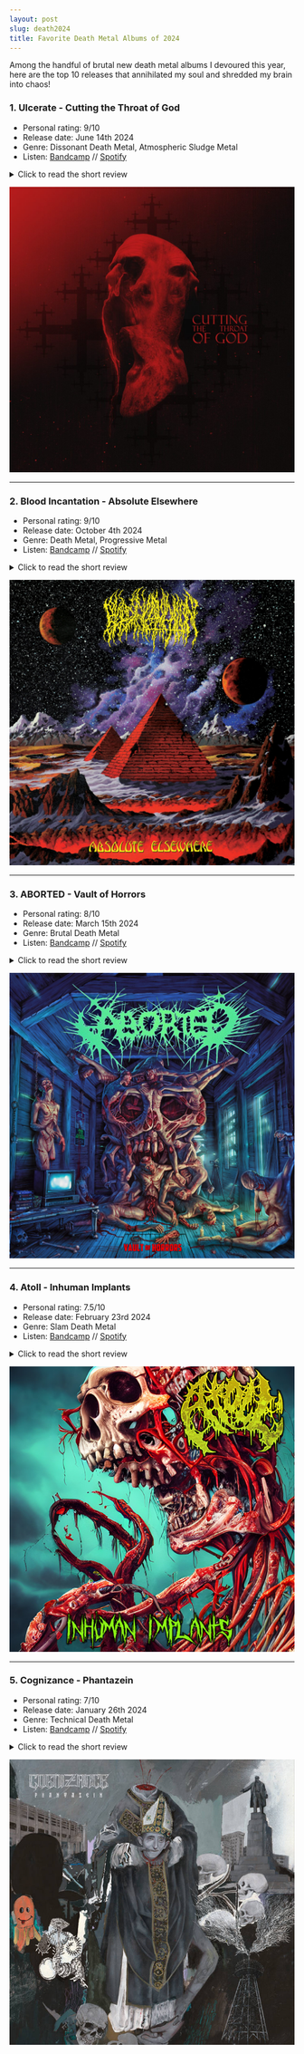 ```yaml
---
layout: post
slug: death2024
title: Favorite Death Metal Albums of 2024
---
```


Among the handful of brutal new death metal albums I devoured this year, here are the top 10 releases that annihilated my soul and shredded my brain into chaos!

### 1. Ulcerate - Cutting the Throat of God 

- Personal rating: 9/10
- Release date: June 14th 2024
- Genre: Dissonant Death Metal, Atmospheric Sludge Metal
- Listen: [Bandcamp](https://ulcerate.bandcamp.com/album/cutting-the-throat-of-god) // [Spotify](https://open.spotify.com/album/1JS5Xf3DiLfVAb904ZGlyT?si=iqqQy8hxQV2lkWxba0-NGg)

<details>
  <summary>Click to read the short review</summary>
  <p>
    At this point, Ulcerate has firmly cemented itself as one of the greatest dissonant atmospheric extreme metal bands ever. While they’re not usually known for crafting memorable individual songs, 
    their previous album shifted gears by bringing in more coherent song structures and distinct themes without losing their signature dark, somber atmosphere and technical brilliance. 
    This new album continues down that path, and to me, it doesn’t feel like repetition. Instead, it feels like they’ve refined and perfected the approach they introduced earlier. 
    After listening to this album over 10 times, I can confidently say it stands as one of the greatest musical achievements I’ve ever experienced.
  </p>
</details>

![Ulcerate - Cutting the Throat of God](/img/2024/24d1.jpg)

---

### 2. Blood Incantation - Absolute Elsewhere 

- Personal rating: 9/10
- Release date: October 4th 2024
- Genre: Death Metal, Progressive Metal
- Listen: [Bandcamp](https://bloodincantation.bandcamp.com/album/absolute-elsewhere) // [Spotify](https://open.spotify.com/album/7hriIeLMviZKpNfcXgpsd8?si=O7wX98b8REevo7oU059hMQ)
<details>
  <summary>Click to read the short review</summary>
  <p>
    Pink Floyd-ish death metal ? Yes, This album feels like a seamless blend of Pink Floyd, Nile, and maybe even a bit of Opeth. 
    It doesn't bring much new to the table in terms of innovation, but honestly, it's such a solid combination that it doesn't need to. 
    I love how the album flows between mellow, progressive moments and sharp shifts back into classic old-school death metal. 
    The opening track is incredible, and there are plenty of standout moments scattered throughout. 
    The way they shift intensity throughout the album—kind of like a prog-death rollercoaster—is really well done and makes for an engaging listen.
  </p>
</details>

![Blood Incantation - Absolute Elsewhere](/img/2024/24d3.jpg)

---

### 3. ABORTED - Vault of Horrors

- Personal rating: 8/10
- Release date: March 15th 2024
- Genre: Brutal Death Metal
- Listen: [Bandcamp](https://abortedmetal.bandcamp.com/album/vault-of-horrors) // [Spotify](https://open.spotify.com/album/7yEhJNdsi60V7iBxHiVAWE?si=y5k_rEHOS9OLTyQ0Ga8lJA)

<details>
  <summary>Click to read the short review</summary>
  <p>
    With Aborted, you know exactly what you’re getting—unrelenting brutality and riffs flying in every direction. Over the past 15 years, 
    they’ve been nothing short of consistent, getting heavier and more technical with every release. 
    And this album? Yet another masterpiece, perfectly embodying what brutal death metal is all about 🖤.
  </p>
</details>

![ABORTED - Vault of Horrors](/img/2024/24d2.jpg)

---

### 4. Atoll - Inhuman Implants 

- Personal rating: 7.5/10
- Release date: February 23rd 2024
- Genre: Slam Death Metal
- Listen: [Bandcamp](https://uniqueleaderrecords.bandcamp.com/album/inhuman-implants?search_page_id=3910984300&search_sig=a75332c9aa5e3df064e3ea00aeccdf57) // [Spotify](https://open.spotify.com/album/5L2TXkXpZuDWpA5mRHDKsZ?si=4ZjiS5CjSreVFWK7xBTScw)

<details>
  <summary>Click to read the short review</summary>
  <p>
   Underrated pick of this year. This is one hell of a stinky album! Goddamn, this went so hard and blew my brains! That bass hits like a freight train—reminds me of the newer Cryptopsy stuff. 
     There’s definitely an old-school vibe to it that I can’t get enough of. Good shit, for real!!
  </p>
</details>

![Atoll - Inhuman Implants](/img/2024/24d4.jpg)

---

### 5. Cognizance - Phantazein

- Personal rating: 7/10
- Release date: January 26th 2024
- Genre: Technical Death Metal
- Listen: [Bandcamp](https://cognizance.bandcamp.com/album/phantazein) // [Spotify](https://open.spotify.com/album/0RE2FAR3iWqj1Di5Yra2GJ?si=SWzMIkPLRPOconhW7SbkMA)

<details>
  <summary>Click to read the short review</summary>
  <p>
   I stumbled upon these guys this year, thanks to a recommendation from some Twitter pals. I gave this album a listen, and man, it’s such a dope album from start to finish. 
    The story they tell is solid, and the quality of both the content and execution is top-notch. This is a great example of what a technical death metal album should be—complex, precise, and absolutely brutal. 
    After hearing this, I went and checked out a couple of their other albums in their discography, and it’s all great stuff.
  </p>
</details>

![Cognizance - Phantazein](/img/2024/24d5.jpg)
